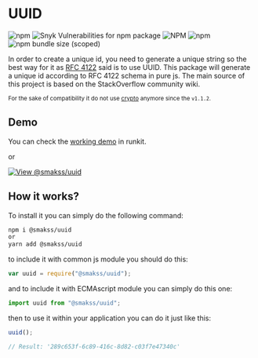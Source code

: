 # UUID

![npm](https://img.shields.io/npm/v/@smakss/uuid) ![Snyk Vulnerabilities for npm package](https://img.shields.io/snyk/vulnerabilities/npm/@smakss/uuid) ![NPM](https://img.shields.io/npm/l/@smakss/uuid) ![npm](https://img.shields.io/npm/dt/@smakss/uuid) ![npm bundle size (scoped)](https://img.shields.io/bundlephobia/min/@smakss/uuid)

In order to create a unique id, you need to generate a unique string so the best way for it as [RFC 4122](https://www.ietf.org/rfc/rfc4122.txt) said is to use UUID. This package will generate a unique id according to RFC 4122 schema in pure js. The main source of this project is based on the StackOverflow community wiki.

<sub>For the sake of compatibility it do not use [crypto](https://developer.mozilla.org/en-US/docs/Web/API/Window/crypto) anymore since the `v1.1.2`.</sub>

## Demo

You can check the [working demo](https://runkit.com/smakss/uuid) in runkit.

or

[![View @smakss/uuid](https://codesandbox.io/static/img/play-codesandbox.svg)](https://codesandbox.io/s/smakss-uuid-x5cqpb?fontsize=14&hidenavigation=1&theme=dark)

## How it works?

To install it you can simply do the following command:

```bash
npm i @smakss/uuid
or
yarn add @smakss/uuid
```

to include it with common js module you should do this:

```js
var uuid = require("@smakss/uuid");
```

and to include it with ECMAscript module you can simply do this one:

```js
import uuid from "@smakss/uuid";
```

then to use it within your application you can do it just like this:

```js
uuid();

// Result: '289c653f-6c89-416c-8d82-c03f7e47340c'
```
